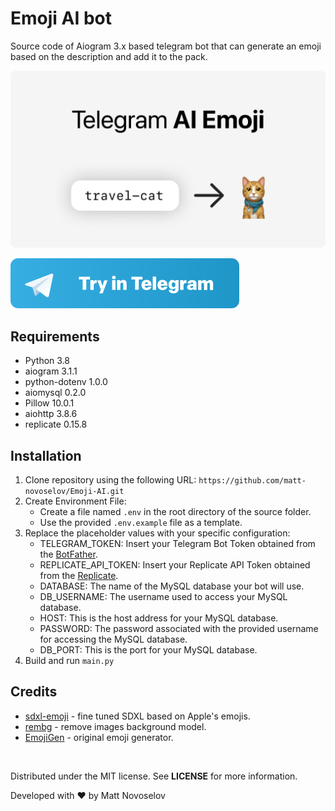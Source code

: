 # Emoji AI bot

Source code of Aiogram 3.x based telegram bot that can generate an emoji based on the description and add it to the pack.

![](https://github.com/matt-novoselov/emoji-ai/blob/5920e7a09b1c859ffbdfa1547ec59ccecf5dd327/EmojiAIBot.png)

[![Telegram Bot](https://github.com/matt-novoselov/matt-novoselov/blob/4fddb3cb2c7e952d38b8b09037040af183556a77/Files/telegram_button.svg)](https://t.me/EmojiAi_bot)

## Requirements
- Python 3.8
- aiogram 3.1.1
- python-dotenv 1.0.0
- aiomysql 0.2.0
- Pillow 10.0.1
- aiohttp 3.8.6
- replicate 0.15.8

## Installation
1. Clone repository using the following URL: `https://github.com/matt-novoselov/Emoji-AI.git`
2. Create Environment File:
   - Create a file named `.env` in the root directory of the source folder.
   - Use the provided `.env.example` file as a template.
3. Replace the placeholder values with your specific configuration:
   - TELEGRAM_TOKEN: Insert your Telegram Bot Token obtained from the [BotFather](https://t.me/botfather).
   - REPLICATE_API_TOKEN: Insert your Replicate API Token obtained from the [Replicate](https://replicate.com/).
   - DATABASE: The name of the MySQL database your bot will use.
   - DB_USERNAME: The username used to access your MySQL database.
   - HOST: This is the host address for your MySQL database.
   - PASSWORD: The password associated with the provided username for accessing the MySQL database.
   - DB_PORT: This is the port for your MySQL database.
4. Build and run `main.py`

## Credits
- [sdxl-emoji](https://replicate.com/fofr/sdxl-emoji) - fine tuned SDXL based on Apple's emojis.
- [rembg](https://replicate.com/cjwbw/rembg) - remove images background model.
- [EmojiGen](https://github.com/cbh123/emoji) - original emoji generator.

<br>

Distributed under the MIT license. See **LICENSE** for more information.

Developed with ❤️ by Matt Novoselov
